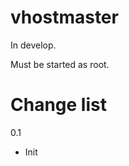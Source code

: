vhostmaster
===========

In develop.

Must be started as root.


Change list
===========

0.1
- Init
